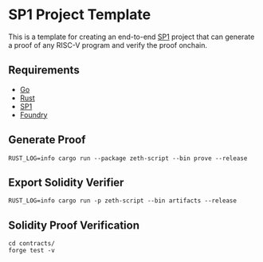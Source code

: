 # SP1 Project Template

This is a template for creating an end-to-end [SP1](https://github.com/succinctlabs/sp1) project 
that can generate a proof of any RISC-V program and verify the proof onchain.

## Requirements

- [Go](https://go.dev/doc/install)
- [Rust](https://rustup.rs/)
- [SP1](https://succinctlabs.github.io/sp1/getting-started/install.html)
- [Foundry](https://book.getfoundry.sh/getting-started/installation)

## Generate Proof
```
RUST_LOG=info cargo run --package zeth-script --bin prove --release
```

## Export Solidity Verifier
```
RUST_LOG=info cargo run -p zeth-script --bin artifacts --release
```

## Solidity Proof Verification
```
cd contracts/
forge test -v
```

